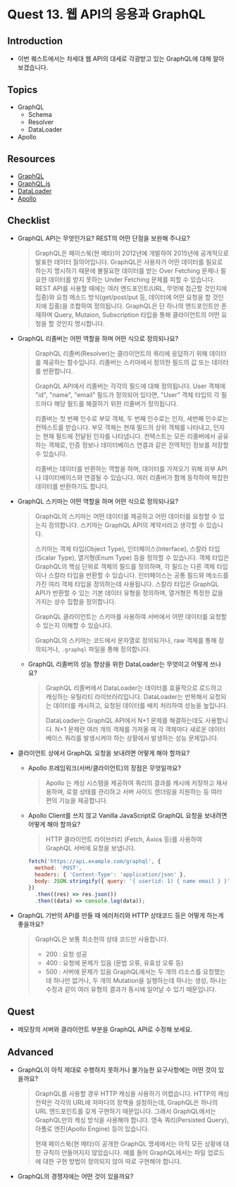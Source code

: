 # Quest 13. 웹 API의 응용과 GraphQL

## Introduction

- 이번 퀘스트에서는 차세대 웹 API의 대세로 각광받고 있는 GraphQL에 대해 알아보겠습니다.

## Topics

- GraphQL
  - Schema
  - Resolver
  - DataLoader
- Apollo

## Resources

- [GraphQL](https://graphql.org/)
- [GraphQL.js](http://graphql.org/graphql-js/)
- [DataLoader](https://github.com/facebook/dataloader)
- [Apollo](https://www.apollographql.com/)

## Checklist

- GraphQL API는 무엇인가요? REST의 어떤 단점을 보완해 주나요?
  > GraphQL은 페이스북(현 메타)이 2012년에 개발하여 2015년에 공개적으로 발표한 데이터 질의어입니다. GraphQL은 사용자가 어떤 데이터를 필요로 하는지 명시하기 때문에 불필요한 데이터를 받는 Over Fetching 문제나 필요한 데이터를 받지 못하는 Under Fetching 문제를 피할 수 있습니다.
  > REST API를 사용할 때에는 여러 엔드포인트(URL, 무엇에 접근할 것인지에 집중)와 요청 메소드 방식(get/post/put 등, 데이터에 어떤 요청을 할 것인지에 집중)을 조합하여 정의됩니다. GraphQL은 단 하나의 엔드포인트만 존재하며 Query, Mutaion, Subscription 타입을 통해 클라이언트의 어떤 요청을 할 것인지 명시합니다.
- GraphQL 리졸버는 어떤 역할을 하며 어떤 식으로 정의되나요?
  > GraphQL 리졸버(Resolver)는 클라이언트의 쿼리에 응답하기 위해 데이터를 제공하는 함수입니다. 리졸버는 스키마에서 정의한 필드의 값 또는 데이터를 반환합니다.
  >
  > GraphQL API에서 리졸버는 각각의 필드에 대해 정의됩니다. User 객체에 "id", "name", "email" 필드가 정의되어 있다면, "User" 객체 타입의 각 필드마다 해당 필드를 해결하기 위한 리졸버가 정의됩니다.
  >
  > 리졸버는 첫 번째 인수로 부모 객체, 두 번째 인수로는 인자, 세번째 인수로는 컨텍스트를 받습니다. 부모 객체는 현재 필드의 상위 객체를 나타내고, 인자는 현재 필드에 전달된 인자를 나타냅니다. 컨텍스트는 모든 리졸버에서 공유하는 객체로, 인증 정보나 데이터베이스 연결과 같은 전역적인 정보를 저장할 수 있습니다.
  >
  > 리졸버는 데이터를 반환하는 역할을 하며, 데이터를 가져오기 위해 외부 API나 데이터베이스와 연결될 수 있습니다. 여러 리졸버가 함께 동작하여 복잡한 데이터를 반환하기도 합니다.
- GraphQL 스키마는 어떤 역할을 하며 어떤 식으로 정의되나요?
  > GraphQL의 스키마는 어떤 데이터를 제공하고 어떤 데이터를 요청할 수 있는지 정의합니다. 스키마는 GraphQL API의 계약서라고 생각할 수 있습니다.
  >
  > 스키마는 객체 타입(Object Type), 인터페이스(Interface), 스칼라 타입(Scalar Type), 열거형(Enum Type) 등을 정의할 수 있습니다. 객체 타입은 GraphQL의 핵심 단위로 객체의 필드를 정의하며, 각 필드는 다른 객체 타입이나 스칼라 타입을 반환할 수 있습니다. 인터페이스는 공통 필드와 메소드를 가진 여러 객체 타입을 정의하는데 사용됩니다. 스칼라 타입은 GraphQL API가 반환할 수 있는 기본 데이터 유형을 정의하며, 열거형은 특정한 값을 가지는 상수 집합을 정의합니다.
  >
  > GraphQL 클라이언트는 스키마를 사용하여 서버에서 어떤 데이터를 요청할 수 있는지 이해할 수 있습니다.
  >
  > GraphQL의 스키마는 코드에서 문자열로 정의되거나, raw 객체를 통해 정의되거나, `.graphql` 파일을 통해 정의합니다.
  - GraphQL 리졸버의 성능 향상을 위한 DataLoader는 무엇이고 어떻게 쓰나요?
    > GraphQL 리졸버에서 DataLoader는 데이터를 효율적으로 로드하고 캐싱하는 유틸리티 라이브러리입니다. DataLoader는 반복해서 요청되는 데이터를 캐시하고, 요청된 데이터를 배치 처리하여 성능을 높입니다.
    >
    > DataLoader는 GraphQL API에서 N+1 문제를 해결하는데도 사용합니다. N+1 문제란 여러 개의 객체를 가져올 때 각 객체마다 새로운 데이터베이스 쿼리를 발생시켜야 하는 상황에서 발생하는 성능 문제입니다.
- 클라이언트 상에서 GraphQL 요청을 보내려면 어떻게 해야 할까요?

  - Apollo 프레임워크(서버/클라이언트)의 장점은 무엇일까요?
    > Apollo 는 캐싱 시스템을 제공하여 쿼리의 결과를 캐시에 저장하고 재사용하며, 로컬 상태를 관리하고 서버 사이드 렌더링을 지원하는 등 여러 편의 기능을 제공합니다.
  - Apollo Client를 쓰지 않고 Vanilla JavaScript로 GraphQL 요청을 보내려면 어떻게 해야 할까요?

    > HTTP 클라이언트 라이브러리 (Fetch, Axios 등)를 사용하여 GraphQL 서버에 요청을 보냅니다.

    ```javascript
    fetch('https://api.example.com/graphql', {
      method: 'POST',
      headers: { 'Content-Type': 'application/json' },
      body: JSON.stringify({ query: '{ user(id: 1) { name email } }' }),
    })
      .then((res) => res.json())
      .then((data) => console.log(data));
    ```

- GraphQL 기반의 API를 만들 때 에러처리와 HTTP 상태코드 등은 어떻게 하는게 좋을까요?
  > GraphQL은 보통 최소한의 상태 코드만 사용합니다.
  >
  > - 200 : 요청 성공
  > - 400 : 요청에 문제가 있음 (문법 오류, 유효성 오류 등)
  > - 500 : 서버에 문제가 있음
  >   GraphQL에서는 두 개의 리소스를 요청했는데 하나만 없거나, 두 개의 Mutation을 실행하는데 하나는 생성, 하나는 수정과 같이 여러 유형의 결과가 동시에 일어날 수 있기 때문입니다.

## Quest

- 메모장의 서버와 클라이언트 부분을 GraphQL API로 수정해 보세요.

## Advanced

- GraphQL이 아직 제대로 수행하지 못하거나 불가능한 요구사항에는 어떤 것이 있을까요?
  > GraphQL를 사용할 경우 HTTP 캐싱을 사용하기 어렵습니다. HTTP의 캐싱 전략은 각각의 URL에 저마다의 정책을 설정하는데, GraphQL은 하나의 URL 엔드포인트를 갖게 구현하기 때문입니다. 그래서 GraphQL에서는 GraphQL만의 캐싱 방식을 사용해야 합니다. 영속 쿼리(Persisted Query), 아폴로 엔진(Apollo Engine) 등이 있습니다.
  >
  > 현재 페이스북(현 메타)이 공개한 GraphQL 명세에서는 아직 모든 상황에 대한 규칙이 만들어지지 않았습니다. 예를 들어 GraphQL에서는 파일 업로드에 대한 구현 방법이 정의되지 않아 따로 구현해야 합니다.
- GraphQL의 경쟁자에는 어떤 것이 있을까요?
